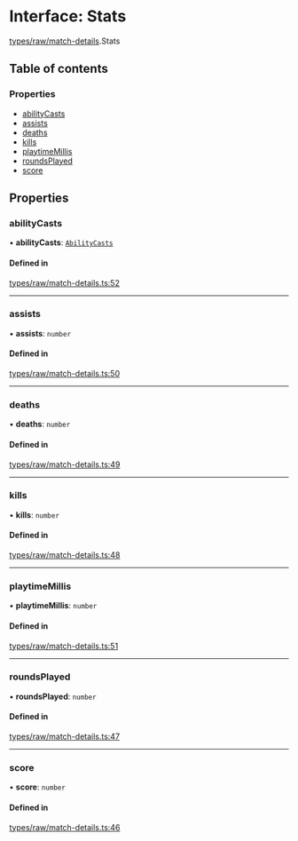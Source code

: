 # Interface: Stats

[types/raw/match-details](../modules/types_raw_match_details.md).Stats

## Table of contents

### Properties

- [abilityCasts](types_raw_match_details.Stats.md#abilitycasts)
- [assists](types_raw_match_details.Stats.md#assists)
- [deaths](types_raw_match_details.Stats.md#deaths)
- [kills](types_raw_match_details.Stats.md#kills)
- [playtimeMillis](types_raw_match_details.Stats.md#playtimemillis)
- [roundsPlayed](types_raw_match_details.Stats.md#roundsplayed)
- [score](types_raw_match_details.Stats.md#score)

## Properties

### abilityCasts

• **abilityCasts**: [`AbilityCasts`](types_raw_match_details.AbilityCasts.md)

#### Defined in

[types/raw/match-details.ts:52](https://github.com/jameslinimk/unofficial-valorant-api/blob/317491a/package/src/types/raw/match-details.ts#L52)

___

### assists

• **assists**: `number`

#### Defined in

[types/raw/match-details.ts:50](https://github.com/jameslinimk/unofficial-valorant-api/blob/317491a/package/src/types/raw/match-details.ts#L50)

___

### deaths

• **deaths**: `number`

#### Defined in

[types/raw/match-details.ts:49](https://github.com/jameslinimk/unofficial-valorant-api/blob/317491a/package/src/types/raw/match-details.ts#L49)

___

### kills

• **kills**: `number`

#### Defined in

[types/raw/match-details.ts:48](https://github.com/jameslinimk/unofficial-valorant-api/blob/317491a/package/src/types/raw/match-details.ts#L48)

___

### playtimeMillis

• **playtimeMillis**: `number`

#### Defined in

[types/raw/match-details.ts:51](https://github.com/jameslinimk/unofficial-valorant-api/blob/317491a/package/src/types/raw/match-details.ts#L51)

___

### roundsPlayed

• **roundsPlayed**: `number`

#### Defined in

[types/raw/match-details.ts:47](https://github.com/jameslinimk/unofficial-valorant-api/blob/317491a/package/src/types/raw/match-details.ts#L47)

___

### score

• **score**: `number`

#### Defined in

[types/raw/match-details.ts:46](https://github.com/jameslinimk/unofficial-valorant-api/blob/317491a/package/src/types/raw/match-details.ts#L46)
